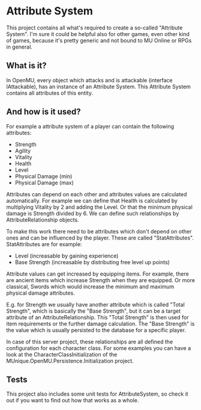 ﻿# Attribute System

This project contains all what's required to create a so-called "Attribute System".
I'm sure it could be helpful also for other games, even other kind of games,
because it's pretty generic and not bound to MU Online or RPGs in general.

## What is it?

In OpenMU, every object which attacks and is attackable (interface IAttackable),
has an instance of an Attribute System. This Attribute System contains all attributes
of this entity.

## And how is it used?

For example a attribute system of a player can contain the following attributes:
  
* Strength
* Agility
* Vitality
* Health
* Level
* Physical Damage (min)
* Physical Damage (max)

Attributes can depend on each other and attributes values are calculated automatically.
For example we can define that Health is calculated by multiplying Vitality by
2 and adding the Level. Or that the minimum physical damage is Strength divided
by 6.
We can define such relationships by AttributeRelationship objects.

To make this work there need to be attributes which don't depend on other ones
and can be influenced by the player. These are called "StatAttributes".
StatAttributes are for example:

* Level (increasable by gaining experience)
* Base Strength (increasable by distributing free level up points)

Attribute values can get increased by equipping items. For example, there are
ancient items which increase Strength when they are equipped. Or more classical,
Swords which would increase the minimum and maximum physical damage attributes.

E.g. for Strength we usually have another attribute which is called "Total Strength",
which is basically the "Base Strength", but it can be a target attribute of an
AttributeRelationship. This "Total Strength" is then used for item requirements
or the further damage calculation. The "Base Strength" is the value which is
usually persisted to the database for a specific player.

In case of this server project, these relationships are all defined the
configuration for each character class. For some examples you can have a look
at the CharacterClassInitialization of the MUnique.OpenMU.Persistence.Initialization
project.

## Tests

This project also includes some unit tests for AttributeSystem, so check it out
if you want to find out how that works as a whole.
